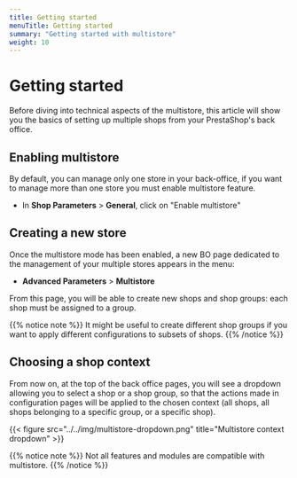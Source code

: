 ```yaml
---
title: Getting started
menuTitle: Getting started
summary: "Getting started with multistore"
weight: 10
---
```


# Getting started

Before diving into technical aspects of the multistore, this article will show you the basics of setting up multiple shops from your PrestaShop's back office.

## Enabling multistore

By default, you can manage only one store in your back-office, if you want to manage more than one store you must enable multistore feature.

- In **Shop Parameters** > **General**, click on "Enable multistore"

## Creating a new store

Once the multistore mode has been enabled, a new BO page dedicated to the management of your multiple stores appears in the menu:

- **Advanced Parameters** > **Multistore**

From this page, you will be able to create new shops and shop groups: each shop must be assigned to a group. 

{{% notice note %}}
It might be useful to create different shop groups if you want to apply different configurations to subsets of shops.
{{% /notice %}}

## Choosing a shop context

From now on, at the top of the back office pages, you will see a dropdown allowing you to select a shop or a shop group, so that the actions made in configuration pages will be applied to the chosen context (all shops, all shops belonging to a specific group, or a specific shop).

{{< figure src="../../img/multistore-dropdown.png" title="Multistore context dropdown" >}}

{{% notice note %}}
Not all features and modules are compatible with multistore.
{{% /notice %}}